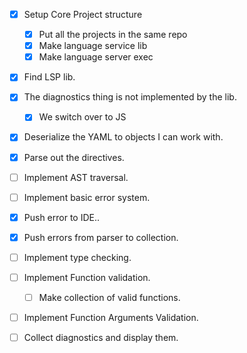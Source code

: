 - [x] Setup Core Project structure
	- [x] Put all the projects in the same repo
	- [x] Make language service lib
	- [x] Make language server exec
- [x] Find LSP lib.
- [x] The diagnostics thing is not implemented by the lib.
	- [x] We switch over to JS
- [x] Deserialize the YAML to objects I can work with.
- [x] Parse out the directives.
- [ ] Implement AST traversal.
- [ ] Implement basic error system.
- [x] Push error to IDE..
- [x] Push errors from parser to collection.
- [ ] Implement type checking.
- [ ] Implement Function validation.
	- [ ] Make collection of valid functions.
- [ ] Implement Function Arguments Validation.
- [ ] Collect diagnostics and display them.

